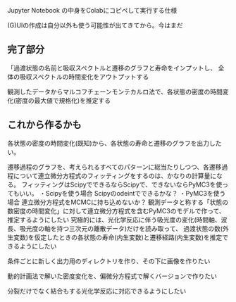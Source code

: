 Jupyter Notebook の中身をColabにコピペして実行する仕様

(G)UIの作成は自分以外も使う可能性が出てきてから。今はまだ

##  完了部分
「過渡状態の名前と吸収スペクトルと遷移のグラフと寿命をインプットし、
全体の吸収スペクトルの時間変化をアウトプットする

観測したデータからマルコフチェーンモンテカルロ法で、各状態の密度の時間変化(密度の最大値で規格化)を推定する

##  これから作るかも
各状態の密度の時間変化(既知)から、各状態の寿命と遷移のグラフを出力したい。

遷移過程のグラフを、考えられるすべてのパターンに総当たりしつつ、各遷移過程について連立微分方程式のフィッティングをするのは、かなりの計算量になる。
フィッティングはScipyでできるならScipyで、できないならPyMC3を使ってもいい。
    ・Scipyを使う場合
    Scipyのodeintでできるかな？
    ・PyMC3を使う場合
    連立微分方程式をMCMCに持ち込めないか？
    観測データと称する「状態の数密度の時間変化」に対して連立微分方程式を含むPyMC3のモデルで作って、推定するようにしたい
究極的には、光化学反応に伴う吸光度の変化(時間軸、波長、吸光度の軸を持つ三次元の離散データ)だけを読み取って、
過渡状態の数(外生変数)を仮定したときの各状態の寿命(内生変数)と遷移経路(内生変数)を推定できるようにしたい

条件ごとに新しく出力用のディレクトリを作り、その下に画像を作りたい

動的計画法で解いた密度変化を、偏微分方程式で解くバージョンで作りたい

分裂だけでなく結合もする光化学反応に対応できるようにしたい